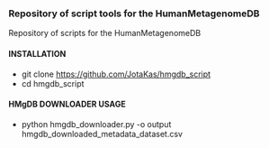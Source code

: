 ### Repository of script tools for the HumanMetagenomeDB

Repository of scripts for the HumanMetagenomeDB

#### INSTALLATION

- git clone https://github.com/JotaKas/hmgdb_script
- cd hmgdb_script

#### HMgDB DOWNLOADER USAGE

- python hmgdb_downloader.py -o output hmgdb_downloaded_metadata_dataset.csv
